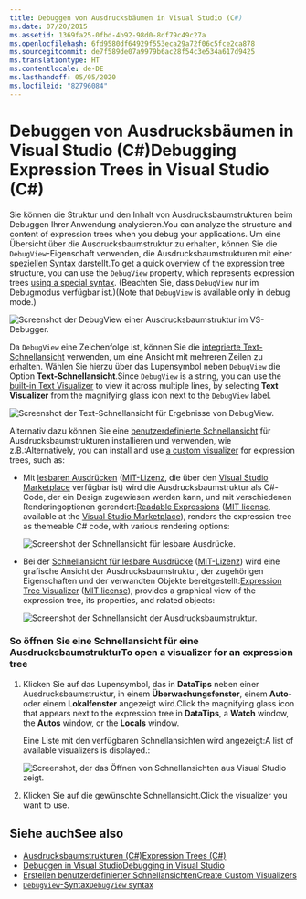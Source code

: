 ```yaml
---
title: Debuggen von Ausdrucksbäumen in Visual Studio (C#)
ms.date: 07/20/2015
ms.assetid: 1369fa25-0fbd-4b92-98d0-8df79c49c27a
ms.openlocfilehash: 6fd9580df64929f553eca29a72f06c5fce2ca878
ms.sourcegitcommit: de7f589de07a9979b6ac28f54c3e534a617d9425
ms.translationtype: HT
ms.contentlocale: de-DE
ms.lasthandoff: 05/05/2020
ms.locfileid: "82796084"
---
```

# <a name="debugging-expression-trees-in-visual-studio-c"></a><span data-ttu-id="ed9d3-102">Debuggen von Ausdrucksbäumen in Visual Studio (C#)</span><span class="sxs-lookup"><span data-stu-id="ed9d3-102">Debugging Expression Trees in Visual Studio (C#)</span></span>
<span data-ttu-id="ed9d3-103">Sie können die Struktur und den Inhalt von Ausdrucksbaumstrukturen beim Debuggen Ihrer Anwendung analysieren.</span><span class="sxs-lookup"><span data-stu-id="ed9d3-103">You can analyze the structure and content of expression trees when you debug your applications.</span></span> <span data-ttu-id="ed9d3-104">Um eine Übersicht über die Ausdrucksbaumstruktur zu erhalten, können Sie die `DebugView`-Eigenschaft verwenden, die Ausdrucksbaumstrukturen mit einer [speziellen Syntax](debugview-syntax.md) darstellt.</span><span class="sxs-lookup"><span data-stu-id="ed9d3-104">To get a quick overview of the expression tree structure, you can use the `DebugView` property, which represents expression trees [using a special syntax](debugview-syntax.md).</span></span> <span data-ttu-id="ed9d3-105">(Beachten Sie, dass `DebugView` nur im Debugmodus verfügbar ist.)</span><span class="sxs-lookup"><span data-stu-id="ed9d3-105">(Note that `DebugView` is available only in debug mode.)</span></span>  

![Screenshot der DebugView einer Ausdrucksbaumstruktur im VS-Debugger.](media/debugging-expression-trees-in-visual-studio/debugview-expression-tree.png)

<span data-ttu-id="ed9d3-107">Da `DebugView` eine Zeichenfolge ist, können Sie die [integrierte Text-Schnellansicht](https://docs.microsoft.com/visualstudio/debugger/view-strings-visualizer#open-a-string-visualizer) verwenden, um eine Ansicht mit mehreren Zeilen zu erhalten. Wählen Sie hierzu über das Lupensymbol neben `DebugView` die Option **Text-Schnellansicht**.</span><span class="sxs-lookup"><span data-stu-id="ed9d3-107">Since `DebugView` is a string, you can use the [built-in Text Visualizer](https://docs.microsoft.com/visualstudio/debugger/view-strings-visualizer#open-a-string-visualizer) to view it across multiple lines, by selecting **Text Visualizer** from the magnifying glass icon next to the `DebugView` label.</span></span>

 ![Screenshot der Text-Schnellansicht für Ergebnisse von DebugView.](media/debugging-expression-trees-in-visual-studio/string-visualizer-debugview.png)

<span data-ttu-id="ed9d3-109">Alternativ dazu können Sie eine [benutzerdefinierte Schnellansicht](https://docs.microsoft.com/visualstudio/debugger/create-custom-visualizers-of-data) für Ausdrucksbaumstrukturen installieren und verwenden, wie z.B.:</span><span class="sxs-lookup"><span data-stu-id="ed9d3-109">Alternatively, you can install and use [a custom visualizer](https://docs.microsoft.com/visualstudio/debugger/create-custom-visualizers-of-data) for expression trees, such as:</span></span>

- <span data-ttu-id="ed9d3-110">Mit [lesbaren Ausdrücken](https://github.com/agileobjects/ReadableExpressions) ([MIT-Lizenz](https://github.com/agileobjects/ReadableExpressions/blob/master/LICENSE.md), die über den [Visual Studio Marketplace](https://marketplace.visualstudio.com/items?itemName=vs-publisher-1232914.ReadableExpressionsVisualizers) verfügbar ist) wird die Ausdrucksbaumstruktur als C#-Code, der ein Design zugewiesen werden kann, und mit verschiedenen Renderingoptionen gerendert:</span><span class="sxs-lookup"><span data-stu-id="ed9d3-110">[Readable Expressions](https://github.com/agileobjects/ReadableExpressions) ([MIT license](https://github.com/agileobjects/ReadableExpressions/blob/master/LICENSE.md), available at the [Visual Studio Marketplace](https://marketplace.visualstudio.com/items?itemName=vs-publisher-1232914.ReadableExpressionsVisualizers)), renders the expression tree as themeable C# code, with various rendering options:</span></span>

  ![Screenshot der Schnellansicht für lesbare Ausdrücke.](media/debugging-expression-trees-in-visual-studio/readable-expressions-visualizer.png)

- <span data-ttu-id="ed9d3-112">Bei der [Schnellansicht für lesbare Ausdrücke](https://github.com/zspitz/ExpressionToString#visual-studio-debugger-visualizer-for-expression-trees) ([MIT-Lizenz](https://github.com/zspitz/ExpressionToString/blob/master/LICENSE)) wird eine grafische Ansicht der Ausdrucksbaumstruktur, der zugehörigen Eigenschaften und der verwandten Objekte bereitgestellt:</span><span class="sxs-lookup"><span data-stu-id="ed9d3-112">[Expression Tree Visualizer](https://github.com/zspitz/ExpressionToString#visual-studio-debugger-visualizer-for-expression-trees) ([MIT license](https://github.com/zspitz/ExpressionToString/blob/master/LICENSE)), provides a graphical view of the expression tree, its properties, and related objects:</span></span>

  ![Screenshot der Schnellansicht der Ausdrucksbaumstruktur.](media/debugging-expression-trees-in-visual-studio/expression-to-string-visualizer.png)

### <a name="to-open-a-visualizer-for-an-expression-tree"></a><span data-ttu-id="ed9d3-114">So öffnen Sie eine Schnellansicht für eine Ausdrucksbaumstruktur</span><span class="sxs-lookup"><span data-stu-id="ed9d3-114">To open a visualizer for an expression tree</span></span>  
  
1. <span data-ttu-id="ed9d3-115">Klicken Sie auf das Lupensymbol, das in **DataTips** neben einer Ausdrucksbaumstruktur, in einem **Überwachungsfenster**, einem **Auto**- oder einem **Lokalfenster** angezeigt wird.</span><span class="sxs-lookup"><span data-stu-id="ed9d3-115">Click the magnifying glass icon that appears next to the expression tree in **DataTips**, a **Watch** window, the **Autos** window, or the **Locals** window.</span></span>  

    <span data-ttu-id="ed9d3-116">Eine Liste mit den verfügbaren Schnellansichten wird angezeigt:</span><span class="sxs-lookup"><span data-stu-id="ed9d3-116">A list of available visualizers is displayed.:</span></span>

    ![Screenshot, der das Öffnen von Schnellansichten aus Visual Studio zeigt.](media/debugging-expression-trees-in-visual-studio/expression-tree-visualizers.png)

2. <span data-ttu-id="ed9d3-118">Klicken Sie auf die gewünschte Schnellansicht.</span><span class="sxs-lookup"><span data-stu-id="ed9d3-118">Click the visualizer you want to use.</span></span>  
  
## <a name="see-also"></a><span data-ttu-id="ed9d3-119">Siehe auch</span><span class="sxs-lookup"><span data-stu-id="ed9d3-119">See also</span></span>

- [<span data-ttu-id="ed9d3-120">Ausdrucksbaumstrukturen (C#)</span><span class="sxs-lookup"><span data-stu-id="ed9d3-120">Expression Trees (C#)</span></span>](./index.md)
- [<span data-ttu-id="ed9d3-121">Debuggen in Visual Studio</span><span class="sxs-lookup"><span data-stu-id="ed9d3-121">Debugging in Visual Studio</span></span>](/visualstudio/debugger/debugger-feature-tour)
- [<span data-ttu-id="ed9d3-122">Erstellen benutzerdefinierter Schnellansichten</span><span class="sxs-lookup"><span data-stu-id="ed9d3-122">Create Custom Visualizers</span></span>](/visualstudio/debugger/create-custom-visualizers-of-data)
- [<span data-ttu-id="ed9d3-123">`DebugView`-Syntax</span><span class="sxs-lookup"><span data-stu-id="ed9d3-123">`DebugView` syntax</span></span>](debugview-syntax.md)
